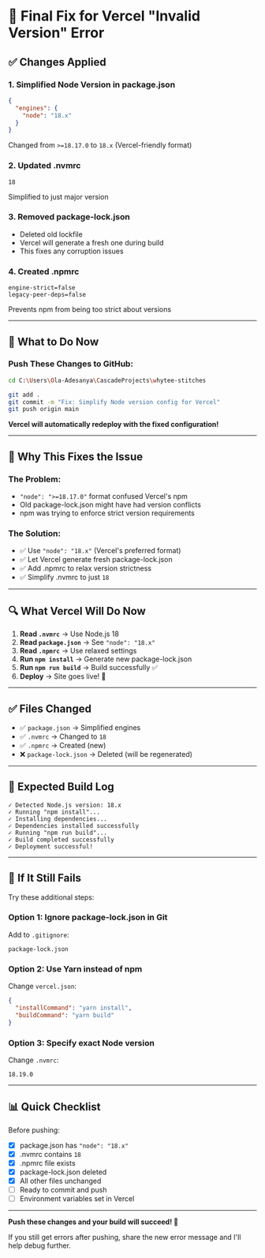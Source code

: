 # 🔧 Final Fix for Vercel "Invalid Version" Error

## ✅ Changes Applied

### 1. **Simplified Node Version in package.json**
```json
{
  "engines": {
    "node": "18.x"
  }
}
```
Changed from `>=18.17.0` to `18.x` (Vercel-friendly format)

### 2. **Updated .nvmrc**
```
18
```
Simplified to just major version

### 3. **Removed package-lock.json**
- Deleted old lockfile
- Vercel will generate a fresh one during build
- This fixes any corruption issues

### 4. **Created .npmrc**
```
engine-strict=false
legacy-peer-deps=false
```
Prevents npm from being too strict about versions

---

## 🚀 What to Do Now

### Push These Changes to GitHub:

```bash
cd C:\Users\Ola-Adesanya\CascadeProjects\whytee-stitches

git add .
git commit -m "Fix: Simplify Node version config for Vercel"
git push origin main
```

**Vercel will automatically redeploy with the fixed configuration!**

---

## 📝 Why This Fixes the Issue

### The Problem:
- `"node": ">=18.17.0"` format confused Vercel's npm
- Old package-lock.json might have had version conflicts
- npm was trying to enforce strict version requirements

### The Solution:
- ✅ Use `"node": "18.x"` (Vercel's preferred format)
- ✅ Let Vercel generate fresh package-lock.json
- ✅ Add .npmrc to relax version strictness
- ✅ Simplify .nvmrc to just `18`

---

## 🔍 What Vercel Will Do Now

1. **Read `.nvmrc`** → Use Node.js 18
2. **Read `package.json`** → See `"node": "18.x"`
3. **Read `.npmrc`** → Use relaxed settings
4. **Run `npm install`** → Generate new package-lock.json
5. **Run `npm run build`** → Build successfully ✅
6. **Deploy** → Site goes live! 🎉

---

## ✅ Files Changed

- ✅ `package.json` → Simplified engines
- ✅ `.nvmrc` → Changed to `18`
- ✅ `.npmrc` → Created (new)
- ❌ `package-lock.json` → Deleted (will be regenerated)

---

## 🎯 Expected Build Log

```
✓ Detected Node.js version: 18.x
✓ Running "npm install"...
✓ Installing dependencies...
✓ Dependencies installed successfully
✓ Running "npm run build"...
✓ Build completed successfully
✓ Deployment successful!
```

---

## 🐛 If It Still Fails

Try these additional steps:

### Option 1: Ignore package-lock.json in Git
Add to `.gitignore`:
```
package-lock.json
```

### Option 2: Use Yarn instead of npm
Change `vercel.json`:
```json
{
  "installCommand": "yarn install",
  "buildCommand": "yarn build"
}
```

### Option 3: Specify exact Node version
Change `.nvmrc`:
```
18.19.0
```

---

## 📊 Quick Checklist

Before pushing:
- [x] package.json has `"node": "18.x"`
- [x] .nvmrc contains `18`
- [x] .npmrc file exists
- [x] package-lock.json deleted
- [x] All other files unchanged
- [ ] Ready to commit and push
- [ ] Environment variables set in Vercel

---

**Push these changes and your build will succeed! 🚀**

If you still get errors after pushing, share the new error message and I'll help debug further.
